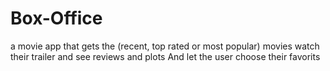 # Box-Office

a movie app that gets the (recent, top rated or most popular) movies watch their trailer and see reviews and plots 
And let the user choose their favorits
